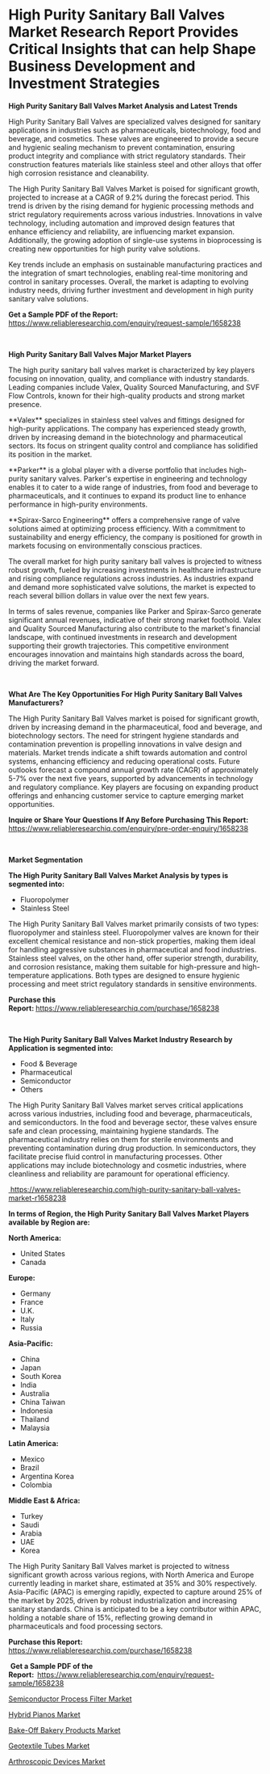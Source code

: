 <p><h1>High Purity Sanitary Ball Valves Market Research Report Provides Critical Insights that can help Shape Business Development and Investment Strategies</h1></p><p><strong>High Purity Sanitary Ball Valves Market Analysis and Latest Trends</strong></p>
<p><p>High Purity Sanitary Ball Valves are specialized valves designed for sanitary applications in industries such as pharmaceuticals, biotechnology, food and beverage, and cosmetics. These valves are engineered to provide a secure and hygienic sealing mechanism to prevent contamination, ensuring product integrity and compliance with strict regulatory standards. Their construction features materials like stainless steel and other alloys that offer high corrosion resistance and cleanability.</p><p>The High Purity Sanitary Ball Valves Market is poised for significant growth, projected to increase at a CAGR of 9.2% during the forecast period. This trend is driven by the rising demand for hygienic processing methods and strict regulatory requirements across various industries. Innovations in valve technology, including automation and improved design features that enhance efficiency and reliability, are influencing market expansion. Additionally, the growing adoption of single-use systems in bioprocessing is creating new opportunities for high purity valve solutions. </p><p>Key trends include an emphasis on sustainable manufacturing practices and the integration of smart technologies, enabling real-time monitoring and control in sanitary processes. Overall, the market is adapting to evolving industry needs, driving further investment and development in high purity sanitary valve solutions.</p></p>
<p><strong>Get a Sample PDF of the Report:&nbsp;</strong> <a href="https://www.reliableresearchiq.com/enquiry/request-sample/1658238?utm_campaign=1358&utm_medium=2&utm_source=Github&utm_content=ia&utm_term=28092024&utm_id=high-purity-sanitary-ball-valves">https://www.reliableresearchiq.com/enquiry/request-sample/1658238</a></p>
<p>&nbsp;</p>
<p><strong>High Purity Sanitary Ball Valves Major Market Players</strong></p>
<p><p>The high purity sanitary ball valves market is characterized by key players focusing on innovation, quality, and compliance with industry standards. Leading companies include Valex, Quality Sourced Manufacturing, and SVF Flow Controls, known for their high-quality products and strong market presence.</p><p>**Valex** specializes in stainless steel valves and fittings designed for high-purity applications. The company has experienced steady growth, driven by increasing demand in the biotechnology and pharmaceutical sectors. Its focus on stringent quality control and compliance has solidified its position in the market.</p><p>**Parker** is a global player with a diverse portfolio that includes high-purity sanitary valves. Parker's expertise in engineering and technology enables it to cater to a wide range of industries, from food and beverage to pharmaceuticals, and it continues to expand its product line to enhance performance in high-purity environments.</p><p>**Spirax-Sarco Engineering** offers a comprehensive range of valve solutions aimed at optimizing process efficiency. With a commitment to sustainability and energy efficiency, the company is positioned for growth in markets focusing on environmentally conscious practices.</p><p>The overall market for high purity sanitary ball valves is projected to witness robust growth, fueled by increasing investments in healthcare infrastructure and rising compliance regulations across industries. As industries expand and demand more sophisticated valve solutions, the market is expected to reach several billion dollars in value over the next few years.</p><p>In terms of sales revenue, companies like Parker and Spirax-Sarco generate significant annual revenues, indicative of their strong market foothold. Valex and Quality Sourced Manufacturing also contribute to the market's financial landscape, with continued investments in research and development supporting their growth trajectories. This competitive environment encourages innovation and maintains high standards across the board, driving the market forward.</p></p>
<p>&nbsp;</p>
<p><strong>What Are The Key Opportunities For High Purity Sanitary Ball Valves Manufacturers?</strong></p>
<p><p>The High Purity Sanitary Ball Valves market is poised for significant growth, driven by increasing demand in the pharmaceutical, food and beverage, and biotechnology sectors. The need for stringent hygiene standards and contamination prevention is propelling innovations in valve design and materials. Market trends indicate a shift towards automation and control systems, enhancing efficiency and reducing operational costs. Future outlooks forecast a compound annual growth rate (CAGR) of approximately 5-7% over the next five years, supported by advancements in technology and regulatory compliance. Key players are focusing on expanding product offerings and enhancing customer service to capture emerging market opportunities.</p></p>
<p><strong>Inquire or Share Your Questions If Any Before Purchasing This Report:</strong> <a href="https://www.reliableresearchiq.com/enquiry/pre-order-enquiry/1658238?utm_campaign=1358&utm_medium=2&utm_source=Github&utm_content=ia&utm_term=28092024&utm_id=high-purity-sanitary-ball-valves">https://www.reliableresearchiq.com/enquiry/pre-order-enquiry/1658238</a></p>
<p>&nbsp;</p>
<p><strong>Market Segmentation</strong></p>
<p><strong>The High Purity Sanitary Ball Valves Market Analysis by types is segmented into:</strong></p>
<p><ul><li>Fluoropolymer</li><li>Stainless Steel</li></ul></p>
<p><p>The High Purity Sanitary Ball Valves market primarily consists of two types: fluoropolymer and stainless steel. Fluoropolymer valves are known for their excellent chemical resistance and non-stick properties, making them ideal for handling aggressive substances in pharmaceutical and food industries. Stainless steel valves, on the other hand, offer superior strength, durability, and corrosion resistance, making them suitable for high-pressure and high-temperature applications. Both types are designed to ensure hygienic processing and meet strict regulatory standards in sensitive environments.</p></p>
<p><strong>Purchase this Report:&nbsp;</strong><a href="https://www.reliableresearchiq.com/purchase/1658238?utm_campaign=1358&utm_medium=2&utm_source=Github&utm_content=ia&utm_term=28092024&utm_id=high-purity-sanitary-ball-valves">https://www.reliableresearchiq.com/purchase/1658238</a></p>
<p>&nbsp;</p>
<p><strong>The High Purity Sanitary Ball Valves Market Industry Research by Application is segmented into:</strong></p>
<p><ul><li>Food & Beverage</li><li>Pharmaceutical</li><li>Semiconductor</li><li>Others</li></ul></p>
<p><p>The High Purity Sanitary Ball Valves market serves critical applications across various industries, including food and beverage, pharmaceuticals, and semiconductors. In the food and beverage sector, these valves ensure safe and clean processing, maintaining hygiene standards. The pharmaceutical industry relies on them for sterile environments and preventing contamination during drug production. In semiconductors, they facilitate precise fluid control in manufacturing processes. Other applications may include biotechnology and cosmetic industries, where cleanliness and reliability are paramount for operational efficiency.</p></p>
<p><a href="https://www.reliableresearchiq.com/high-purity-sanitary-ball-valves-market-r1658238?utm_campaign=1358&utm_medium=2&utm_source=Github&utm_content=ia&utm_term=28092024&utm_id=high-purity-sanitary-ball-valves">&nbsp;https://www.reliableresearchiq.com/high-purity-sanitary-ball-valves-market-r1658238</a></p>
<p><strong>In terms of Region, the High Purity Sanitary Ball Valves Market Players available by Region are:</strong></p>
<p>
    <p> <strong> North America: </strong>
        <ul>
            <li>United States</li>
            <li>Canada</li>
        </ul>
        </p> 
    <p> <strong> Europe: </strong>
        <ul>
            <li>Germany</li>
            <li>France</li>
            <li>U.K.</li>
            <li>Italy</li>
            <li>Russia</li>
        </ul>
        </p> 
    <p> <strong> Asia-Pacific: </strong>
        <ul>
            <li>China</li>
            <li>Japan</li>
            <li>South Korea</li>
            <li>India</li>
            <li>Australia</li>
            <li>China Taiwan</li>
            <li>Indonesia</li>
            <li>Thailand</li>
            <li>Malaysia</li>
        </ul>
        </p> 
    <p> <strong> Latin America: </strong>
        <ul>
            <li>Mexico</li>
            <li>Brazil</li>
            <li>Argentina Korea</li>
            <li>Colombia</li>
        </ul>
        </p> 
    <p> <strong> Middle East & Africa: </strong>
        <ul>
            <li>Turkey</li>
            <li>Saudi</li>
            <li>Arabia</li>
            <li>UAE</li>
            <li>Korea</li>
        </ul>
    </p>
    </p>
<p><p>The High Purity Sanitary Ball Valves market is projected to witness significant growth across various regions, with North America and Europe currently leading in market share, estimated at 35% and 30% respectively. Asia-Pacific (APAC) is emerging rapidly, expected to capture around 25% of the market by 2025, driven by robust industrialization and increasing sanitary standards. China is anticipated to be a key contributor within APAC, holding a notable share of 15%, reflecting growing demand in pharmaceuticals and food processing sectors.</p></p>
<p><strong>Purchase this Report: </strong><a href="https://www.reliableresearchiq.com/purchase/1658238?utm_campaign=1358&utm_medium=2&utm_source=Github&utm_content=ia&utm_term=28092024&utm_id=high-purity-sanitary-ball-valves">https://www.reliableresearchiq.com/purchase/1658238</a></p>
<p>&nbsp;<strong>Get a Sample PDF of the Report:&nbsp;&nbsp;</strong><a href="https://www.reliableresearchiq.com/enquiry/request-sample/1658238?utm_campaign=1358&utm_medium=2&utm_source=Github&utm_content=ia&utm_term=28092024&utm_id=high-purity-sanitary-ball-valves">https://www.reliableresearchiq.com/enquiry/request-sample/1658238</a></p>
<p><strong></strong></p>
<p><p><a href="https://github.com/NarcisoFerry/Market-Research-Report-List-1/blob/main/semiconductor-process-filter-market.md?utm_campaign=1358&utm_medium=2&utm_source=Github&utm_content=ia&utm_term=28092024&utm_id=high-purity-sanitary-ball-valves">Semiconductor Process Filter Market</a></p><p><a href="https://www.linkedin.com/pulse/future-insights-hybrid-pianos-market-trends-regional-analysis-3dn1f?trackingId=nndE1tm2QS%2BgbrVUoqxr7w%3D%3D&utm_campaign=1358&utm_medium=2&utm_source=Github&utm_content=ia&utm_term=28092024&utm_id=high-purity-sanitary-ball-valves">Hybrid Pianos Market</a></p><p><a href="https://issuu.com/reportprime-2/docs/bake-off-bakery-products-market-siz_e5de9fdfca272d?utm_campaign=1358&utm_medium=2&utm_source=Github&utm_content=ia&utm_term=28092024&utm_id=high-purity-sanitary-ball-valves">Bake-Off Bakery Products Market</a></p><p><a href="https://www.linkedin.com/pulse/mapping-geotextile-tubes-market-trends-challenges-breakthroughs-l1dee?trackingId=Qjo0SPJWSS%2Bk3ChFx5KG7Q%3D%3D&utm_campaign=1358&utm_medium=2&utm_source=Github&utm_content=ia&utm_term=28092024&utm_id=high-purity-sanitary-ball-valves">Geotextile Tubes Market</a></p><p><a href="https://issuu.com/reportprime-2/docs/arthroscopic-devices-market-size-20_44e80be99fae0e?utm_campaign=1358&utm_medium=2&utm_source=Github&utm_content=ia&utm_term=28092024&utm_id=high-purity-sanitary-ball-valves">Arthroscopic Devices Market</a></p></p>